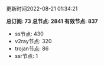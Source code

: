更新时间2022-08-21 01:34:21

**总订阅: 73**
**总节点: 2841**
**有效节点: 837**
- ss节点: 430
- v2ray节点: 320
- trojan节点: 86
- ssr节点: 1

